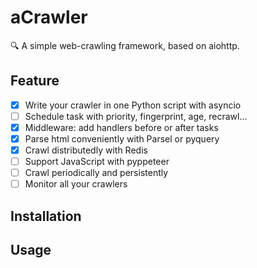 # aCrawler
 🔍 A simple web-crawling framework, based on aiohttp.

## Feature

- [x] Write your crawler in one Python script with asyncio
- [ ] Schedule task with priority, fingerprint, age, recrawl...
- [x] Middleware: add handlers before or after tasks
- [x] Parse html conveniently with Parsel or pyquery
- [x] Crawl distributedly with Redis
- [ ] Support JavaScript with pyppeteer
- [ ] Crawl periodically and persistently
- [ ] Monitor all your crawlers

## Installation


## Usage